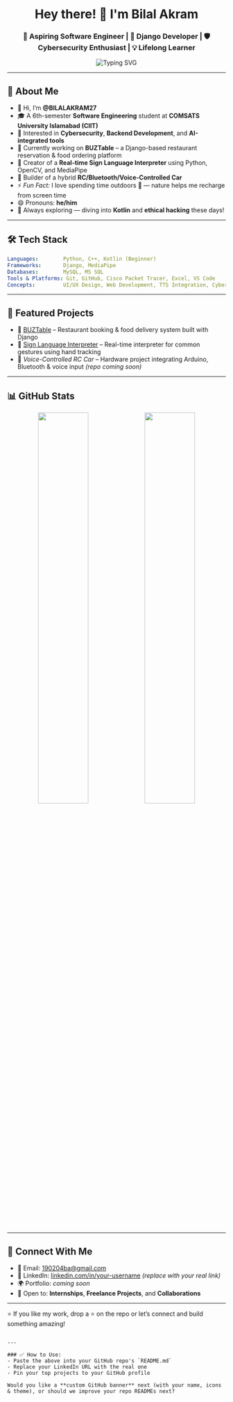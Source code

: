 
<h1 align="center">Hey there! 👋 I'm Bilal Akram</h1>
<h3 align="center">🚀 Aspiring Software Engineer | 🐍 Django Developer | 🛡 Cybersecurity Enthusiast | 💡 Lifelong Learner</h3>

<p align="center">
  <img src="https://readme-typing-svg.herokuapp.com?font=Fira+Code&size=18&pause=1000&center=true&vCenter=true&width=500&lines=Building+cool+things+with+code!;Cybersecurity+is+cool+%F0%9F%94%90;Always+learning+something+new+%F0%9F%93%9A;Let's+collaborate!+%F0%9F%A4%9D;Open+to+internships+%F0%9F%9A%80" alt="Typing SVG" />
</p>

---

## 🧠 About Me

- 👋 Hi, I’m **@BILALAKRAM27**
- 🎓 A 6th-semester **Software Engineering** student at **COMSATS University Islamabad (CIIT)**
- 👀 Interested in **Cybersecurity**, **Backend Development**, and **AI-integrated tools**
- 🔨 Currently working on **BUZTable** – a Django-based restaurant reservation & food ordering platform
- 🤟 Creator of a **Real-time Sign Language Interpreter** using Python, OpenCV, and MediaPipe
- 🤖 Builder of a hybrid **RC/Bluetooth/Voice-Controlled Car**
- ⚡ *Fun Fact:* I love spending time outdoors 🌲 — nature helps me recharge from screen time
- 😄 Pronouns: **he/him**
- 🌱 Always exploring — diving into **Kotlin** and **ethical hacking** these days!

---

## 🛠️ Tech Stack

```yaml
Languages:        Python, C++, Kotlin (Beginner)
Frameworks:       Django, MediaPipe
Databases:        MySQL, MS SQL
Tools & Platforms: Git, GitHub, Cisco Packet Tracer, Excel, VS Code
Concepts:         UI/UX Design, Web Development, TTS Integration, Cybersecurity Basics
````

---

## 🚀 Featured Projects

* 🔗 [BUZTable](https://github.com/BILALAKRAM27/BUZTable) – Restaurant booking & food delivery system built with Django
* 🤟 [Sign Language Interpreter](https://github.com/BILALAKRAM27/Basic_Sign-Language-Interpreter) – Real-time interpreter for common gestures using hand tracking
* 🚗 *Voice-Controlled RC Car* – Hardware project integrating Arduino, Bluetooth & voice input *(repo coming soon)*

---

## 📊 GitHub Stats

<p align="center">
  <img src="https://github-readme-stats.vercel.app/api?username=BILALAKRAM27&show_icons=true&theme=tokyonight&hide_border=true&border_radius=10" width="48%" />
  <img src="https://github-readme-streak-stats.herokuapp.com/?user=BILALAKRAM27&theme=tokyonight&hide_border=true&border_radius=10" width="48%" />
</p>

---

## 🤝 Connect With Me

* 📧 Email: [190204ba@gmail.com](mailto:190204ba@gmail.com)
* 💼 LinkedIn: [linkedin.com/in/your-username](https://linkedin.com/in/your-username) *(replace with your real link)*
* 🌍 Portfolio: *coming soon*
* 🙌 Open to: **Internships**, **Freelance Projects**, and **Collaborations**

---

⭐ If you like my work, drop a ⭐ on the repo or let’s connect and build something amazing!

```

---

### ✅ How to Use:
- Paste the above into your GitHub repo's `README.md`
- Replace your LinkedIn URL with the real one
- Pin your top projects to your GitHub profile

Would you like a **custom GitHub banner** next (with your name, icons & theme), or should we improve your repo READMEs next?
```
